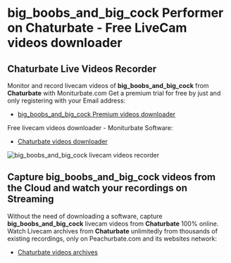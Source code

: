 # big_boobs_and_big_cock Performer on Chaturbate - Free LiveCam videos downloader

## Chaturbate Live Videos Recorder

Monitor and record livecam videos of **big_boobs_and_big_cock** from **Chaturbate** with Moniturbate.com
Get a premium trial for free by just and only registering with your Email address:
* [big_boobs_and_big_cock Premium videos downloader](https://moniturbate.com/request-demo-licence-key.html)

Free livecam videos downloader - Moniturbate Software:
* [Chaturbate videos downloader](https://moniturbate.com/moniturbate-download-software.html)

![big_boobs_and_big_cock livecam videos recorder](https://peachurnet.com/templates/moniturbate-software.png)


## Capture big_boobs_and_big_cock videos from the Cloud and watch your recordings on Streaming

Without the need of downloading a software, capture **big_boobs_and_big_cock** livecam videos from **Chaturbate** 100% online.
Watch Livecam archives from **Chaturbate** unlimitedly from thousands of existing recordings, only on Peachurbate.com and its websites network:
* [Chaturbate videos archives](https://peachurnet.com/)